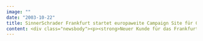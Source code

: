 ```yaml
---
image: ""
date: "2003-10-22"
title: SinnerSchrader Frankfurt startet europaweite Campaign Site für GORE-TEX® XCR® FOOTWEAR
content: <div class="newsbody"><p><strong>Neuer Kunde für das Frankfurter Büro von SinnerSchrader ist W.L. Gore &amp; Associates. Mit einer multifunktionalen Campaign Site startet Gore die Online-Kommunikation für GORE-TEX® XCR® FOOTWEAR.</strong></p><p>Dabei handelt es sich um ein neues Laminat, das aufgrund seiner hohen Atmungsaktivität und Wärmeleitfähigkeit bei Sport-, Business- und Freizeitschuhen für optimalen Klimakomfort sorgt. Die auf Macromedia Flash basierende Site zeigt die aktuellen Schuhmodelle von über 30 Herstellern und bietet eine umfangreiche Darstellung der GORE-TEX® XCR® Technologie.</p><p>"Mit der Campaign Site wollen wir unseren Anspruch im Bereich Business- und Freizeitschuhe verdeutlichen. Wir haben deshalb die emotionale Ansprache unserer Happy Toes-Printkampagne konsequent um die interaktiven Möglichkeiten der Online-Kommunikation erweitert," umreisst Achim Löffler, zuständig für das Marketing Footwear bei Gore, die Strategie.</p><p>Gore unterstützt mit der von SinnerSchrader in Frankfurt entwickelten Kampagnenlösung das Marketing der Schuhproduzenten und wendet sich zugleich an die Endkunden. Die Anwendung ist modular konzipiert und kann bei Bedarf auch mit den Brands einzelner Hersteller und ihren jeweiligen Schuhmodellen als digitale VKF-Aktion in verschiedenen Sprachen eingesetzt werden. Die Campaign Site wird durch eine umfangreiche Onlinekampagne in Lifestyle- und Business-Medien unterstützt.</p><p><a class="news-backlink" href="/de/"><svg class="svg-ico svg-ico--arrow-left"><use xlink&#58;href="#arrow-down"></use></svg>Zurück zur Presse Übersicht</a></p></div>
---
```

